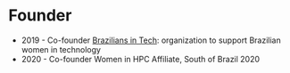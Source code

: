 # Founder

- 2019 - Co-founder [Brazilians in Tech](https://braziliansintech.com/): organization to support Brazilian women in technology 
- 2020 - Co-founder Women in HPC Affiliate, South of Brazil 2020